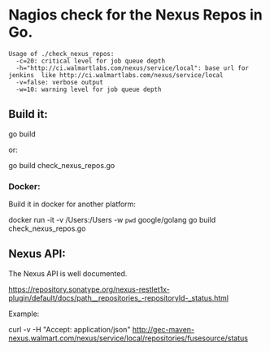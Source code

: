 Nagios check for the Nexus Repos in Go.
=========================================

    Usage of ./check_nexus_repos:
      -c=20: critical level for job queue depth
      -h="http://ci.walmartlabs.com/nexus/service/local": base url for jenkins  like http://ci.walmartlabs.com/nexus/service/local
      -v=false: verbose output
      -w=10: warning level for job queue depth

Build it:
---------

  go build

or:

  go build check_nexus_repos.go

### Docker:

Build it in docker for another platform:

docker run -it -v /Users:/Users -w `pwd` google/golang go build check_nexus_repos.go

Nexus API:
------------

The Nexus API is well documented.

https://repository.sonatype.org/nexus-restlet1x-plugin/default/docs/path__repositories_-repositoryId-_status.html

Example:

curl -v -H "Accept: application/json" http://gec-maven-nexus.walmart.com/nexus/service/local/repositories/fusesource/status 

